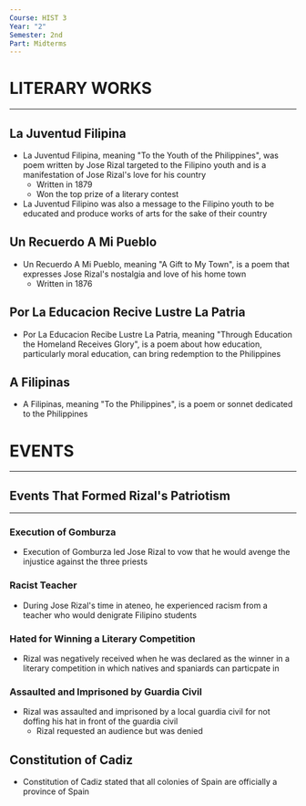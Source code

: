 ```yaml
---
Course: HIST 3
Year: "2"
Semester: 2nd
Part: Midterms
---
```

# LITERARY WORKS
---
## La Juventud Filipina
- La Juventud Filipina, meaning "To the Youth of the Philippines", was poem written by Jose Rizal targeted to the Filipino youth and is a manifestation of Jose Rizal's love for his country
	- Written in 1879
	- Won the top prize of a literary contest
- La Juventud Filipino was also a message to the Filipino youth to be educated and produce works of arts for the sake of their country
## Un Recuerdo A Mi Pueblo
- Un Recuerdo A Mi Pueblo, meaning "A Gift to My Town", is a poem that expresses Jose Rizal's nostalgia and love of his home town
	- Written in 1876
## Por La Educacion Recive Lustre La Patria
- Por La Educacion Recibe Lustre La Patria, meaning "Through Education the Homeland Receives Glory", is a poem about how education, particularly moral education, can bring redemption to the Philippines
## A Filipinas
- A Filipinas, meaning "To the Philippines", is a poem or sonnet dedicated to the Philippines

# EVENTS
---
## Events That Formed Rizal's Patriotism
---
### Execution of Gomburza
- Execution of Gomburza led Jose Rizal to vow that he would avenge the injustice against the three priests
### Racist Teacher
- During Jose Rizal's time in ateneo, he experienced racism from a teacher who would denigrate Filipino students
### Hated for Winning a Literary Competition
- Rizal was negatively received when he was declared as the winner in a literary competition in which natives and spaniards can particpate in
### Assaulted and Imprisoned by Guardia Civil
- Rizal was assaulted and imprisoned by a local guardia civil for not doffing his hat in front of the guardia civil
	- Rizal requested an audience but was denied 

## Constitution of Cadiz
- Constitution of Cadiz stated that all colonies of Spain are officially a province of Spain